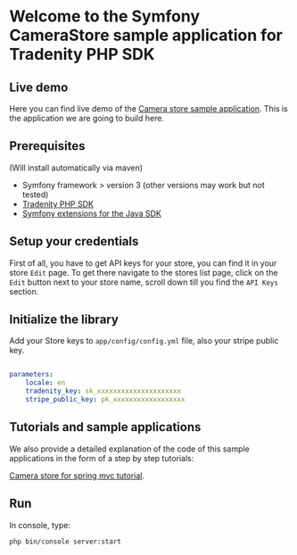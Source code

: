 
Welcome to the Symfony CameraStore sample application for Tradenity PHP SDK
===========================================================================


## Live demo

Here you can find live demo of the [Camera store sample application](http://camera-store-sample.tradenity.com/).
This is the application we are going to build here.


## Prerequisites

(Will install automatically via maven)

-  Symfony framework > version 3 (other versions may work but not tested)
-  [Tradenity PHP SDK](https://github.com/tradenity/php-sdk)
-  [Symfony extensions for the Java SDK](https://github.com/tradenity/php-sdk-symfony-ext)



## Setup your credentials

First of all, you have to get API keys for your store, you can find it in your store `Edit` page.
To get there navigate to the stores list page, click on the `Edit` button next to your store name, scroll down till you find the `API Keys` section.


## Initialize the library

Add your Store keys to `app/config/config.yml` file, also your stripe public key.



```yml

parameters:
    locale: en
    tradenity_key: sk_xxxxxxxxxxxxxxxxxxxxx
    stripe_public_key: pk_xxxxxxxxxxxxxxxxxx

```



## Tutorials and sample applications


We also provide a detailed explanation of the code of this sample applications in the form of a step by step tutorials:

[Camera store for spring mvc tutorial](http://docs.tradenity.com/kb/tutorials/php/symfony).



## Run

In console, type:

`php bin/console server:start`
